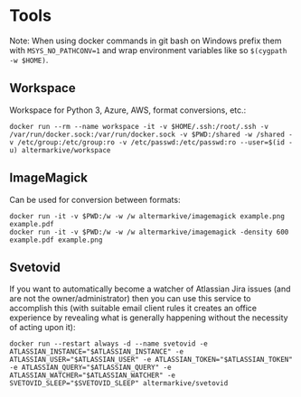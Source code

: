 # Tools

Note: When using docker commands in git bash on Windows prefix them with `MSYS_NO_PATHCONV=1` and wrap environment variables like so `$(cygpath -w $HOME)`.

## Workspace

Workspace for Python 3, Azure, AWS, format conversions, etc.:

    docker run --rm --name workspace -it -v $HOME/.ssh:/root/.ssh -v /var/run/docker.sock:/var/run/docker.sock -v $PWD:/shared -w /shared -v /etc/group:/etc/group:ro -v /etc/passwd:/etc/passwd:ro --user=$(id -u) altermarkive/workspace

## ImageMagick

Can be used for conversion between formats:

    docker run -it -v $PWD:/w -w /w altermarkive/imagemagick example.png example.pdf
    docker run -it -v $PWD:/w -w /w altermarkive/imagemagick -density 600 example.pdf example.png


## Svetovid

If you want to automatically become a watcher of Atlassian Jira issues (and are not the owner/administrator) then you can use this service to accomplish this (with suitable email client rules it creates an office experience by revealing what is generally happening without the necessity of acting upon it):

    docker run --restart always -d --name svetovid -e ATLASSIAN_INSTANCE="$ATLASSIAN_INSTANCE" -e ATLASSIAN_USER="$ATLASSIAN_USER" -e ATLASSIAN_TOKEN="$ATLASSIAN_TOKEN" -e ATLASSIAN_QUERY="$ATLASSIAN_QUERY" -e ATLASSIAN_WATCHER="$ATLASSIAN_WATCHER" -e SVETOVID_SLEEP="$SVETOVID_SLEEP" altermarkive/svetovid

